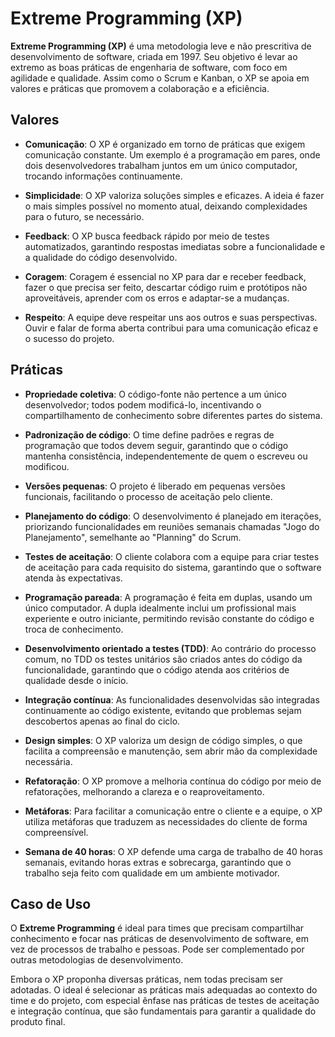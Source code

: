 # Extreme Programming (XP)

**Extreme Programming (XP)** é uma metodologia leve e não prescritiva de desenvolvimento de software, criada em 1997. Seu objetivo é levar ao extremo as boas práticas de engenharia de software, com foco em agilidade e qualidade. Assim como o Scrum e Kanban, o XP se apoia em valores e práticas que promovem a colaboração e a eficiência.

## Valores

- **Comunicação**: O XP é organizado em torno de práticas que exigem comunicação constante. Um exemplo é a programação em pares, onde dois desenvolvedores trabalham juntos em um único computador, trocando informações continuamente.
  
- **Simplicidade**: O XP valoriza soluções simples e eficazes. A ideia é fazer o mais simples possível no momento atual, deixando complexidades para o futuro, se necessário.
  
- **Feedback**: O XP busca feedback rápido por meio de testes automatizados, garantindo respostas imediatas sobre a funcionalidade e a qualidade do código desenvolvido.
  
- **Coragem**: Coragem é essencial no XP para dar e receber feedback, fazer o que precisa ser feito, descartar código ruim e protótipos não aproveitáveis, aprender com os erros e adaptar-se a mudanças.
  
- **Respeito**: A equipe deve respeitar uns aos outros e suas perspectivas. Ouvir e falar de forma aberta contribui para uma comunicação eficaz e o sucesso do projeto.

## Práticas

- **Propriedade coletiva**: O código-fonte não pertence a um único desenvolvedor; todos podem modificá-lo, incentivando o compartilhamento de conhecimento sobre diferentes partes do sistema.

- **Padronização de código**: O time define padrões e regras de programação que todos devem seguir, garantindo que o código mantenha consistência, independentemente de quem o escreveu ou modificou.

- **Versões pequenas**: O projeto é liberado em pequenas versões funcionais, facilitando o processo de aceitação pelo cliente.

- **Planejamento do código**: O desenvolvimento é planejado em iterações, priorizando funcionalidades em reuniões semanais chamadas "Jogo do Planejamento", semelhante ao "Planning" do Scrum.

- **Testes de aceitação**: O cliente colabora com a equipe para criar testes de aceitação para cada requisito do sistema, garantindo que o software atenda às expectativas.

- **Programação pareada**: A programação é feita em duplas, usando um único computador. A dupla idealmente inclui um profissional mais experiente e outro iniciante, permitindo revisão constante do código e troca de conhecimento.

- **Desenvolvimento orientado a testes (TDD)**: Ao contrário do processo comum, no TDD os testes unitários são criados antes do código da funcionalidade, garantindo que o código atenda aos critérios de qualidade desde o início.

- **Integração contínua**: As funcionalidades desenvolvidas são integradas continuamente ao código existente, evitando que problemas sejam descobertos apenas ao final do ciclo.

- **Design simples**: O XP valoriza um design de código simples, o que facilita a compreensão e manutenção, sem abrir mão da complexidade necessária.

- **Refatoração**: O XP promove a melhoria contínua do código por meio de refatorações, melhorando a clareza e o reaproveitamento.

- **Metáforas**: Para facilitar a comunicação entre o cliente e a equipe, o XP utiliza metáforas que traduzem as necessidades do cliente de forma compreensível.

- **Semana de 40 horas**: O XP defende uma carga de trabalho de 40 horas semanais, evitando horas extras e sobrecarga, garantindo que o trabalho seja feito com qualidade em um ambiente motivador.

## Caso de Uso

O **Extreme Programming** é ideal para times que precisam compartilhar conhecimento e focar nas práticas de desenvolvimento de software, em vez de processos de trabalho e pessoas. Pode ser complementado por outras metodologias de desenvolvimento.

Embora o XP proponha diversas práticas, nem todas precisam ser adotadas. O ideal é selecionar as práticas mais adequadas ao contexto do time e do projeto, com especial ênfase nas práticas de testes de aceitação e integração contínua, que são fundamentais para garantir a qualidade do produto final.

